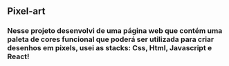 ## Pixel-art

### Nesse projeto desenvolvi de uma página web que contém uma paleta de cores funcional que poderá ser utilizada para criar desenhos em pixels, usei as stacks: Css, Html, Javascript e React!
